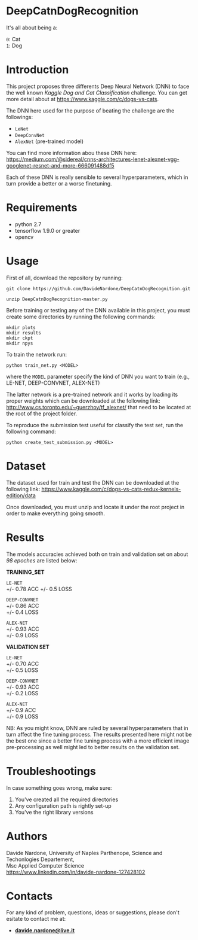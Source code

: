 # DeepCatnDogRecognition

It's all about being a:

`0`: Cat <br>
`1`: Dog <br>

# Introduction

This project proposes three differents Deep Neural Network (DNN) to face the well known *Kaggle Dog and Cat Classification* challenge. You can get more detail about at https://www.kaggle.com/c/dogs-vs-cats.

The DNN here used for the purpose of beating the challenge are the followings:

- `LeNet`
- `DeepConvNet`
- `AlexNet` (pre-trained model)

You can find more information abou these DNN here: https://medium.com/@sidereal/cnns-architectures-lenet-alexnet-vgg-googlenet-resnet-and-more-666091488df5

Each of these DNN is really sensible to several hyperparameters, which in turn provide a better or a worse finetuning.

# Requirements

  - python 2.7 <br>
  - tensorflow 1.9.0 or greater <br>
  - opencv <br>
  
# Usage

First of all, download the repository by running:

`git clone https://github.com/DavideNardone/DeepCatnDogRecognition.git` <br>

`unzip DeepCatnDogRecognition-master.py`

Before training or testing any of the DNN available in this project, you must create some directories by running the following commands:

`mkdir plots` <br>
`mkdir results` <br>
`mkdir ckpt` <br>
`mkdir npys` <br>

To train the network run:

`python train_net.py <MODEL>`

where the `MODEL` parameter specify the kind of DNN you want to train (e.g., LE-NET, DEEP-CONVNET, ALEX-NET)

The latter network is a pre-trained network and it works by loading its proper weights which can be downloaded at the following link: <br>
http://www.cs.toronto.edu/~guerzhoy/tf_alexnet/ that need to be located at the root of the project folder.

To reproduce the submission test useful for classify the test set, run the following command:

`python create_test_submission.py <MODEL>`

# Dataset

The dataset used for train and test the DNN can be downloaded at the following link: https://www.kaggle.com/c/dogs-vs-cats-redux-kernels-edition/data

Once downloaded, you must unzip and locate it under the root project in order to make everything going smooth.

# Results

The models accuracies achieved both on train and validation set on about *98 epoches* are listed below:

**TRAINING_SET**

`LE-NET` <br>
+/- 0.78 ACC 
+/- 0.5 LOSS <br>

`DEEP-CONVNET` <br>
+/- 0.86 ACC <br>
+/- 0.4 LOSS <br>

`ALEX-NET` <br>
+/- 0.93 ACC <br>
+/- 0.9 LOSS <br>

**VALIDATION SET**

`LE-NET` <br>
+/- 0.70 ACC <br>
+/- 0.5 LOSS <br>

`DEEP-CONVNET` <br>
+/- 0.93 ACC <br>
+/- 0.2 LOSS <br>

`ALEX-NET` <br>
+/- 0.9 ACC <br>
+/- 0.9 LOSS <br>

NB: As you might know, DNN are ruled by several hyperparameters that in turn affect the fine tuning process. The results presented here might not be the best one since a better fine tuning process with a more efficient image pre-processing as well might led to better results on the validation set.

# Troubleshootings

In case something goes wrong, make sure:

1. You've created all the required directories
2. Any configuration path is rightly set-up
3. You've the right library versions

# Authors

Davide Nardone, University of Naples Parthenope, Science and Techonlogies Departement,<br> Msc Applied Computer Science <br/>
https://www.linkedin.com/in/davide-nardone-127428102

# Contacts

For any kind of problem, questions, ideas or suggestions, please don't esitate to contact me at: 
- **davide.nardone@live.it**
